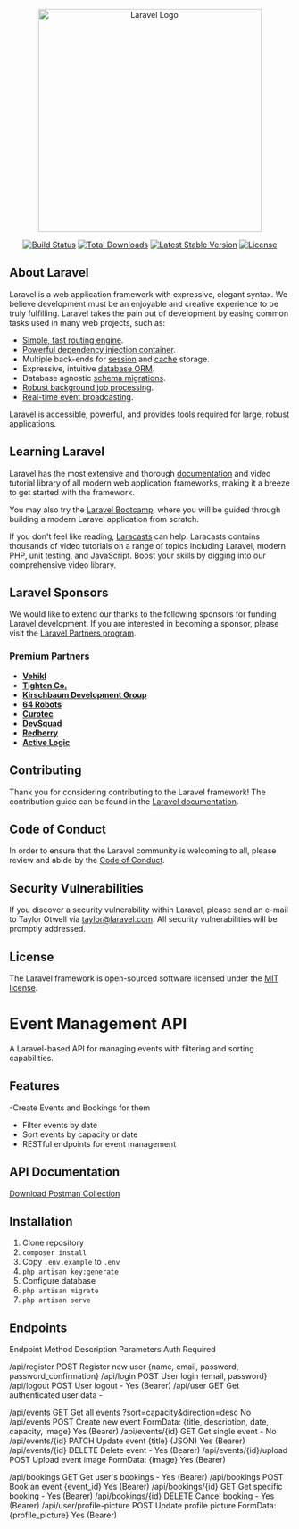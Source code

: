 <p align="center"><a href="https://laravel.com" target="_blank"><img src="https://raw.githubusercontent.com/laravel/art/master/logo-lockup/5%20SVG/2%20CMYK/1%20Full%20Color/laravel-logolockup-cmyk-red.svg" width="400" alt="Laravel Logo"></a></p>

<p align="center">
<a href="https://github.com/laravel/framework/actions"><img src="https://github.com/laravel/framework/workflows/tests/badge.svg" alt="Build Status"></a>
<a href="https://packagist.org/packages/laravel/framework"><img src="https://img.shields.io/packagist/dt/laravel/framework" alt="Total Downloads"></a>
<a href="https://packagist.org/packages/laravel/framework"><img src="https://img.shields.io/packagist/v/laravel/framework" alt="Latest Stable Version"></a>
<a href="https://packagist.org/packages/laravel/framework"><img src="https://img.shields.io/packagist/l/laravel/framework" alt="License"></a>
</p>

## About Laravel

Laravel is a web application framework with expressive, elegant syntax. We believe development must be an enjoyable and creative experience to be truly fulfilling. Laravel takes the pain out of development by easing common tasks used in many web projects, such as:

- [Simple, fast routing engine](https://laravel.com/docs/routing).
- [Powerful dependency injection container](https://laravel.com/docs/container).
- Multiple back-ends for [session](https://laravel.com/docs/session) and [cache](https://laravel.com/docs/cache) storage.
- Expressive, intuitive [database ORM](https://laravel.com/docs/eloquent).
- Database agnostic [schema migrations](https://laravel.com/docs/migrations).
- [Robust background job processing](https://laravel.com/docs/queues).
- [Real-time event broadcasting](https://laravel.com/docs/broadcasting).

Laravel is accessible, powerful, and provides tools required for large, robust applications.

## Learning Laravel

Laravel has the most extensive and thorough [documentation](https://laravel.com/docs) and video tutorial library of all modern web application frameworks, making it a breeze to get started with the framework.

You may also try the [Laravel Bootcamp](https://bootcamp.laravel.com), where you will be guided through building a modern Laravel application from scratch.

If you don't feel like reading, [Laracasts](https://laracasts.com) can help. Laracasts contains thousands of video tutorials on a range of topics including Laravel, modern PHP, unit testing, and JavaScript. Boost your skills by digging into our comprehensive video library.

## Laravel Sponsors

We would like to extend our thanks to the following sponsors for funding Laravel development. If you are interested in becoming a sponsor, please visit the [Laravel Partners program](https://partners.laravel.com).

### Premium Partners

- **[Vehikl](https://vehikl.com)**
- **[Tighten Co.](https://tighten.co)**
- **[Kirschbaum Development Group](https://kirschbaumdevelopment.com)**
- **[64 Robots](https://64robots.com)**
- **[Curotec](https://www.curotec.com/services/technologies/laravel)**
- **[DevSquad](https://devsquad.com/hire-laravel-developers)**
- **[Redberry](https://redberry.international/laravel-development)**
- **[Active Logic](https://activelogic.com)**

## Contributing

Thank you for considering contributing to the Laravel framework! The contribution guide can be found in the [Laravel documentation](https://laravel.com/docs/contributions).

## Code of Conduct

In order to ensure that the Laravel community is welcoming to all, please review and abide by the [Code of Conduct](https://laravel.com/docs/contributions#code-of-conduct).

## Security Vulnerabilities

If you discover a security vulnerability within Laravel, please send an e-mail to Taylor Otwell via [taylor@laravel.com](mailto:taylor@laravel.com). All security vulnerabilities will be promptly addressed.

## License

The Laravel framework is open-sourced software licensed under the [MIT license](https://opensource.org/licenses/MIT).


# Event Management API

A Laravel-based API for managing events with filtering and sorting capabilities.

## Features
-Create Events and Bookings for them
- Filter events by date
- Sort events by capacity or date
- RESTful endpoints for event management

## API Documentation
[Download Postman Collection](./docs/Event-API.postman_collection.json)

## Installation
1. Clone repository
2. `composer install`
3. Copy `.env.example` to `.env`
4. `php artisan key:generate`
5. Configure database
6. `php artisan migrate`
7. `php artisan serve`

## Endpoints
Endpoint Method	Description	Parameters	Auth Required

/api/register	POST	Register new user	{name, email, password, password_confirmation}
/api/login	POST	User login	{email, password}
/api/logout	POST	User logout	-	Yes (Bearer)
/api/user	GET	    Get authenticated user data	-

/api/events	GET    	Get all events	?sort=capacity&direction=desc	No
/api/events	POST	Create new event	FormData: {title, description, date, capacity, image}	Yes (Bearer)
/api/events/{id}	GET	Get single event	-	No
/api/events/{id}	PATCH	Update event	{title} (JSON)	Yes (Bearer)
/api/events/{id}	DELETE	Delete event	-	Yes (Bearer)
/api/events/{id}/upload	POST	Upload event image	FormData: {image}	Yes (Bearer)

/api/bookings	GET	    Get user's bookings	-	Yes (Bearer)
/api/bookings	POST	Book an event	{event_id}	Yes (Bearer)
/api/bookings/{id}    	GET	Get specific booking	-	Yes (Bearer)
/api/bookings/{id}	    DELETE	Cancel booking	-	Yes (Bearer)
/api/user/profile-picture	POST	Update profile picture	FormData: {profile_picture}	Yes (Bearer)

